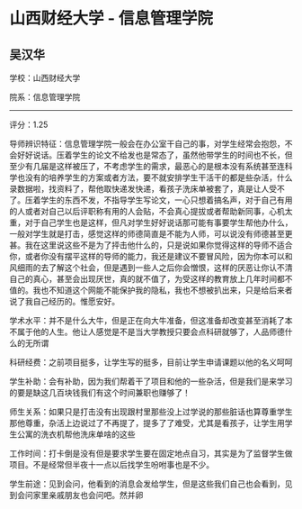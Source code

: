 # 山西财经大学 - 信息管理学院

## 吴汉华

学校：山西财经大学

院系：信息管理学院

* * *

评分：1.25

导师辨识特征：信息管理学院一般会在办公室干自己的事，对学生经常会抱怨，不会好好说话。压着学生的论文不给发也是常态了，虽然他带学生的时间也不长，但至少有几届是这样被压了，不考虑学生的需求，最恶心的是根本没有系统甚至连科学也没有的培养学生的方案或者方法，要不就安排学生干活干的都是些杂活，什么录数据啦，找资料了，帮他取快递发快递，看孩子洗床单被套了，真是让人受不了。压着学生的东西不发，不指导学生写论文，一心只想着搞名声，对于自己有用的人或者对自己以后评职称有用的人会贴，不会真心提拔或者帮助新同事，心机太重，对于自己学生也是这样，但凡对学生好好说话那可能有事要学生帮他办什么，一般对学生就是打击，感觉这样的师德简直是不能为人师，可以说没有师德甚至更甚。我在这里说这些不是为了抨击他什么的，只是说如果你觉得这样的导师不适合你，或者你没有摆平这样的导师的能力，我还是建议不要冒风险，因为你本可以和风细雨的去了解这个社会，但是遇到一些人之后你会憎恨，这样的厌恶让你认不清自己的真心，甚至会出现厌世，真的就不值了，为受这样的教育放上几年时间都不值的。我也不知道这个网能不能保护我的隐私，我也不想被扒出来，只是给后来者说了我自己经历的。惟愿安好。

学术水平：并不是什么大牛，但是正在向大牛准备，但这准备却改变甚至消耗了本不属于他的人生。他让人感觉是不是当大学教授只要会点科研就够了，人品师德什么的无所谓

科研经费：之前项目挺多，让学生写的挺多，目前让学生申请课题以他的名义呵呵

学生补助：会有补助，因为我们帮着干了项目和他的一些杂活，但是我们是来学习的要是缺这几百块钱我们有这个时间兼职也赚够了！

师生关系：如果只是打击没有出现跟村里那些没上过学说的那些脏话也算尊重学生那他尊重，杂活上边说过了不再提了，提多了了难受，尤其是看孩子，让学生用学生公寓的洗衣机帮他洗床单啥的这些

工作时间：打卡倒是没有但是要求学生要在固定地点自习，其实是为了监督学生做项目。不是经常但半夜十一点以后找学生吩咐事也是不少。

学生前途：见到会问，他看到的消息会发给学生，但是这些我们自己也会看到，见到会问家里亲戚朋友也会问吧。然并卵